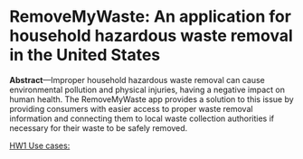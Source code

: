 # RemoveMyWaste: An application for household hazardous waste removal in the United States

**Abstract**—Improper household hazardous waste removal can cause environmental pollution and physical injuries, having a negative impact on human health. The RemoveMyWaste app provides a solution to this issue by providing consumers with easier access to proper waste removal information and connecting them to local waste collection authorities if necessary for their waste to be safely removed.

[HW1 Use cases:](https://docs.google.com/document/d/1yRzLn0mFDkxQhtgQJ8wmt_7hmXZcFEGZVfdOQfJIyTA/edit)
